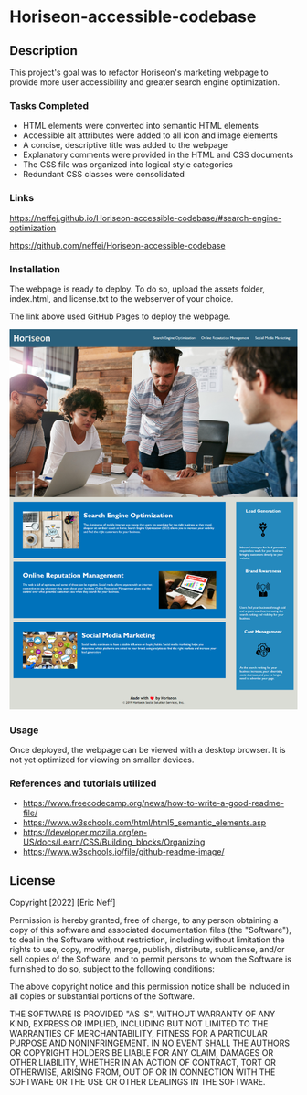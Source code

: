 # Horiseon-accessible-codebase

## Description
This project's goal was to refactor Horiseon's marketing webpage to provide more user accessibility and greater search engine optimization.   

### Tasks Completed
* HTML elements were converted into semantic HTML elements
* Accessible alt attributes were added to all icon and image elements
* A concise, descriptive title was added to the webpage 
* Explanatory comments were provided in the HTML and CSS documents
* The CSS file was organized into logical style categories
* Redundant CSS classes were consolidated

### Links 
https://neffej.github.io/Horiseon-accessible-codebase/#search-engine-optimization

https://github.com/neffej/Horiseon-accessible-codebase

### Installation
The webpage is ready to deploy. To do so, upload the assets folder, index.html, and license.txt to the webserver of your choice.

The link above used GitHub Pages to deploy the webpage.


![The deployed website matches the mock-up provided in the service ticket. ](./Assets/images/screencapture.png)


### Usage
Once deployed, the webpage can be viewed with a desktop browser. It is not yet optimized for viewing on smaller devices.

### References and tutorials utilized
* https://www.freecodecamp.org/news/how-to-write-a-good-readme-file/
* https://www.w3schools.com/html/html5_semantic_elements.asp
* https://developer.mozilla.org/en-US/docs/Learn/CSS/Building_blocks/Organizing
* https://www.w3schools.io/file/github-readme-image/

## License
Copyright [2022] [Eric Neff]

Permission is hereby granted, free of charge, to any person obtaining a copy of this software and associated documentation files (the "Software"), to deal in the Software without restriction, including without limitation the rights to use, copy, modify, merge, publish, distribute, sublicense, and/or sell copies of the Software, and to permit persons to whom the Software is furnished to do so, subject to the following conditions:

The above copyright notice and this permission notice shall be included in all copies or substantial portions of the Software.

THE SOFTWARE IS PROVIDED "AS IS", WITHOUT WARRANTY OF ANY KIND, EXPRESS OR IMPLIED, INCLUDING BUT NOT LIMITED TO THE WARRANTIES OF MERCHANTABILITY, FITNESS FOR A PARTICULAR PURPOSE AND NONINFRINGEMENT. IN NO EVENT SHALL THE AUTHORS OR COPYRIGHT HOLDERS BE LIABLE FOR ANY CLAIM, DAMAGES OR OTHER LIABILITY, WHETHER IN AN ACTION OF CONTRACT, TORT OR OTHERWISE, ARISING FROM, OUT OF OR IN CONNECTION WITH THE SOFTWARE OR THE USE OR OTHER DEALINGS IN THE SOFTWARE.

